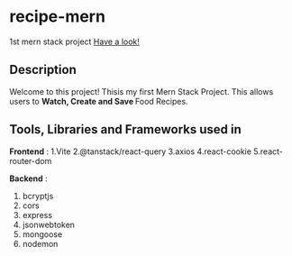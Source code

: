 # recipe-mern
1st mern stack project
[Have a look!](https://recipe-mern-vrkv.vercel.app/)


## Description
Welcome to this project! Thisis my first Mern Stack Project. This allows users to <b> Watch, Create and Save </b> Food Recipes.

## Tools, Libraries and Frameworks used in 

<b>Frontend</b> :
1.Vite
2.@tanstack/react-query
3.axios
4.react-cookie
5.react-router-dom

<b>Backend</b> :
1. bcryptjs
2. cors
3. express
4. jsonwebtoken
5. mongoose
6. nodemon

